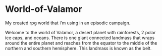 # World-of-Valamor
My created rpg world that I'm using in an episodic campaign.

Welcome to the world of Valamor, a desert planet with rainforests, 2 polar ice caps, and oceans. There is one giant connected landmass that wraps around the entire planet and reaches from the equator to the middle of the northern and southern hemisphere. This landmass is known as the belt.
